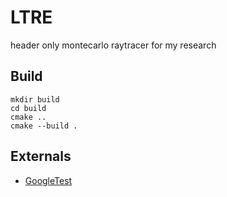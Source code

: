 # LTRE

header only montecarlo raytracer for my research

## Build

```
mkdir build
cd build
cmake ..
cmake --build .
```

## Externals

* [GoogleTest](https://github.com/google/googletest)